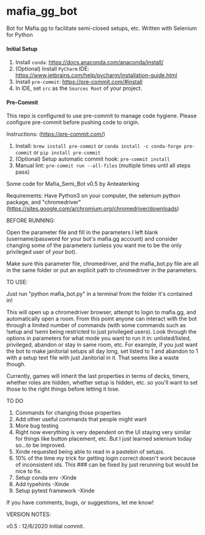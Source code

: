 # mafia_gg_bot
Bot for Mafia.gg to facilitate semi-closed setups, etc. Written with Selenium for Python

#### Initial Setup

1. Install `conda`: https://docs.anaconda.com/anaconda/install/
2. (Optional) Install `PyCharm` IDE: https://www.jetbrains.com/help/pycharm/installation-guide.html
3. Install `pre-commit`: https://pre-commit.com/#install
4. In IDE, set `src` as the `Sources Root` of your project.


#### Pre-Commit
This repo is configured to use pre-commit to manage code hygiene.  Please configure pre-commit before pushing code to
origin.

Instructions: (https://pre-commit.com/)
1. Install: `brew install pre-commit` or `conda install -c conda-forge pre-commit` or `pip install pre-commit`
2. (Optional) Setup automatic commit hook: `pre-commit install`
3. Manual lint: `pre-commit run --all-files` (multiple times until all steps pass)


Some code for Mafia_Semi_Bot v0.5 by Anteaterking

Requirements: Have Python3 on your computer, the selenium python package, and "chromedriver" (https://sites.google.com/a/chromium.org/chromedriver/downloads)

BEFORE RUNNING:

Open the parameter file and fill in the parameters I left blank (username/password for your bot's mafia.gg account) and consider changing some of the parameters (unless you want me to be the only privileged user of *your* bot).

Make sure this parameter file, chromedriver, and the mafia_bot.py file are all in the same folder or put an explicit path to chromedriver in the parameters.

TO USE:

Just run "python mafia_bot.py" in a terminal from the folder it's contained in!

This will open up a chromedriver browser, attempt to login to mafia.gg, and automatically open a room. From this point anyone can interact with the bot through a limited number of commands (with some commands such as !setup and !semi being restricted to just privileged users). Look through the options in parameters for what mode you want to run it in: unlisted/listed, privileged, abandon or stay in same room, etc. For example, if you just want the bot to make janitorial setups all day long, set listed to 1 and abandon to 1 with a setup text file with just Janitorial in it. That seems like a waste though.

Currently, games will inherit the last properties in terms of decks, timers, whether roles are hidden, whether setup is hidden, etc. so you'll want to set those to the right things before letting it lose.


TO DO

1. Commands for changing those properties
2. Add other useful commands that people might want
3. More bug testing
4. Right now everything is very dependent on the UI staying very similar for things like button placement, etc. But I just learned selenium today so...to be improved.
5. Xinde requested being able to read in a pastebin of setups.
6. 10% of the time my trick for getting login correct doesn't work because of inconsistent ids. This ### can be fixed by just rerunning but would be nice to fix.
7. Setup conda env -Xinde
8. Add typehints -Xinde
9. Setup pytest framework -Xinde

If you have comments, bugs, or suggestions, let me know!


VERSION NOTES:

v0.5 : 12/6/2020 Initial commit.

